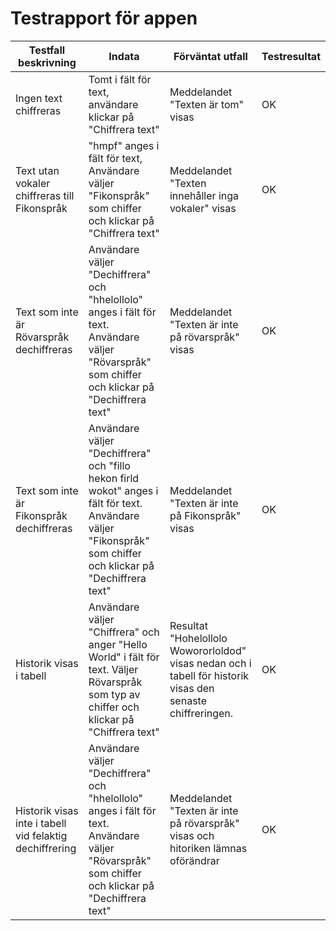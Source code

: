 # Testrapport för appen
|Testfall beskrivning|Indata|Förväntat utfall|Testresultat|
|--------------------|------|----------------|------------|
|Ingen text chiffreras|Tomt i fält för text, användare klickar på "Chiffrera text"|Meddelandet "Texten är tom" visas|OK|
|Text utan vokaler chiffreras till Fikonspråk|"hmpf" anges i fält för text, Användare väljer "Fikonspråk" som chiffer och klickar på "Chiffrera text"|Meddelandet "Texten innehåller inga vokaler" visas|OK|
|Text som inte är Rövarspråk dechiffreras |Användare väljer "Dechiffrera" och "hhelollolo" anges i fält för text. Användare väljer "Rövarspråk" som chiffer och klickar på "Dechiffrera text"|Meddelandet "Texten är inte på rövarspråk" visas|OK|
|Text som inte är Fikonspråk dechiffreras |Användare väljer "Dechiffrera" och "fillo hekon firld wokot" anges i fält för text. Användare väljer "Fikonspråk" som chiffer och klickar på "Dechiffrera text"|Meddelandet "Texten är inte på Fikonspråk" visas|OK|
|Historik visas i tabell|Användare väljer "Chiffrera" och anger "Hello World" i fält för text. Väljer Rövarspråk som typ av chiffer och klickar på "Chiffrera text"| Resultat "Hohelollolo Wowororloldod" visas nedan och i tabell för historik visas den senaste chiffreringen.|OK|
|Historik visas inte i tabell vid felaktig dechiffrering|Användare väljer "Dechiffrera" och "hhelollolo" anges i fält för text. Användare väljer "Rövarspråk" som chiffer och klickar på "Dechiffrera text"|Meddelandet "Texten är inte på rövarspråk" visas och hitoriken lämnas oförändrar|OK|